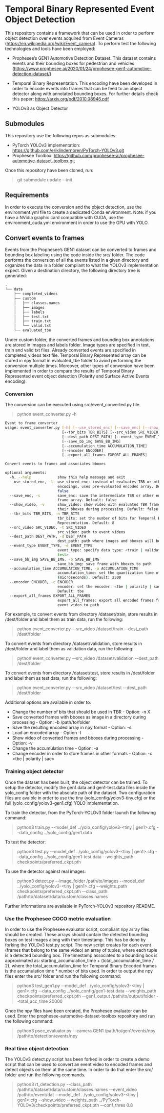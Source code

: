 # Temporal Binary Represented Event Object Detection

This repository contains a framework that can be used in order to perform object detection over events acquired from Event Cameras (https://en.wikipedia.org/wiki/Event_camera).
To perform test the following technologies and tools have been employed:

* Prophesee’s GEN1 Automotive Detection Dataset. This dataset contains events and their bounding boxes for pedestrian and vehicles (https://www.prophesee.ai/2020/01/24/prophesee-gen1-automotive-detection-dataset/)

* Temporal Binary Representation. This encoding have been developed in order to encode events into frames that can be feed to an object detector along with annotated bounding boxes. For further details check this paper: https://arxiv.org/pdf/2010.08946.pdf

* YOLOv3 as Object Detector

## Submodules

This repository use the following repos as submodules:
* PyTorch YOLOv3 implementation: https://github.com/eriklindernoren/PyTorch-YOLOv3.git
* Prophesee Toolbox: https://github.com/prophesee-ai/prophesee-automotive-dataset-toolbox.git

Once this repository have been cloned, run:
> git submodule update --init

## Requirements

In order to execute the conversion and the object detection, use the environment.yml file to create a dedicated Conda environment.
Note: if you have a NVidia graphic card compatible with CUDA, use the environment_cuda.yml environment in order to use the GPU with YOLO.

## Convert events to frames

Events from the Prophesee’s GEN1 dataset can be converted to frames and bounding box labeling using the code inside the src/ folder. The code performs the conversion of all the events listed in a given directory and organizes the data in a folder compliant to what the YOLOv3 implementation expect. Given a destination directory, the following directory tree is generated:
``` bash
.
└── data
    ├── completed_videos
    ├── custom
    │   ├── classes.names
    │   ├── images
    │   ├── labels
    │   ├── test.txt
    │   ├── train.txt
    │   └── valid.txt
    └── evaluated_tbe

``` 

Under custom folder, the converted frames and bounding box annotations are stored in images and labels folder. Image types are specified in test, train and valid txt files. Already converted events are specified in completed_videos text file. Temporal Binary Represented array can be stored in npy format in evaluated_tbe folder to avoid performing the conversion multiple times.
Moreover, other types of conversion have been implemented in order to compare the results of Temporal Binary Represented event object detection (Polarity and Surface Active Events encoding).

### Conversion

The conversion can be executed using src/event_converted.py file:
> python event_converter.py -h
``` bash
Event to frame converter
usage: event_converter.py [-h] [--use_stored_enc] [--save_enc] [--show_video]
                          [--tbr_bits TBR_BITS] [--src_video SRC_VIDEO]
                          [--dest_path DEST_PATH] [--event_type EVENT_TYPE]
                          [--save_bb_img SAVE_BB_IMG]
                          [--accumulation_time ACCUMULATION_TIME]
                          [--encoder ENCODER]
                          [--export_all_frames EXPORT_ALL_FRAMES]

Convert events to frames and associates bboxes

optional arguments:
  -h, --help            show this help message and exit
  --use_stored_enc, -l  use_stored_enc: instead of evaluates TBR or other
                        encodings, uses pre-evaluated encoded array. Default:
                        false
  --save_enc, -s        save_enc: save the intermediate TBR or other encodings
                        frame array. Default: false
  --show_video, -v      show_video: show video with evaluated TBR frames and
                        their bboxes during processing. Default: false
  --tbr_bits TBR_BITS, -n TBR_BITS
                        tbr_bits: set the number of bits for Temporal Binary
                        Representation. Default: 8
  --src_video SRC_VIDEO, -t SRC_VIDEO
                        src_video: path to event videos
  --dest_path DEST_PATH, -d DEST_PATH
                        dest_path: path where images and bboxes will be stored
  --event_type EVENT_TYPE, -e EVENT_TYPE
                        event_type: specify data type: <train | validation |
                        test>
  --save_bb_img SAVE_BB_IMG, -b SAVE_BB_IMG
                        save_bb_img: save frame with bboxes to path
  --accumulation_time ACCUMULATION_TIME, -a ACCUMULATION_TIME
                        accumulation_time: set the quantization time of events
                        (microseconds). Default: 2500
  --encoder ENCODER, -c ENCODER
                        encoder: set the encoder: <tbe | polarity | sae>.
                        Default: tbe
  --export_all_frames EXPORT_ALL_FRAMES
                        export_all_frames: export all encoded frames from an
                        event video to path

```

For example, to convert events from directory /dataset/train, store results in /dest/folder and label them as train data, run the following:
> python event_converter.py --src_video /dataset/train --dest_path /dest/folder

To convert events from directory /dataset/validation, store results in /dest/folder and label them as validation data, run the following:
> python event_converter.py --src_video /dataset/validation --dest_path /dest/folder

To convert events from directory /dataset/test, store results in /dest/folder and label them as test data, run the following:
> python event_converter.py --src_video /dataset/test --dest_path /dest/folder

Additional options are available in order to:
* Change the number of bits that should be used in TBR - Option: -n X
* Save converted frames with bboxes as image in a directory during processing - Option: -b /path/to/folder
* Save the resulting encoded array in npy format - Option: -s
* Load an encoded array - Option -l
* Show video of converted frames and bboxes during processing - Option: -v
* Change the accumulation time - Option: -a
* Change encoder in order to store frames in other formats - Option: -c <tbe | polarity | sae>

### Training object detector

Once the dataset has been built, the object detector can be trained.
To setup the detector, modify the gen1.data and gen1-test.data files inside the yolo_config folder with the absolute path of the dataset.
Two configuration files are avaible in order to use the tiny (yolo_config/yolov3-tiny.cfg) or the full (yolo_config/yolov3-gen1.cfg) YOLO implementation.

To train the detector, from the PyTorch-YOLOv3 folder launch the following command:
> python3 train.py --model_def ../yolo_config/yolov3-<tiny | gen1>.cfg --data_config ../yolo_config/gen1.data

To test the detector:

> python3 test.py --model_def ../yolo_config/yolov3-<tiny | gen1>.cfg --data_config ../yolo_config/gen1-test.data --weights_path checkpoints/preferred_ckpt.pth

To use the detector against real images:

> python3 detect.py --image_folder /path/to/images --model_def ../yolo_config/yolov3-<tiny | gen1>.cfg --weights_path checkpoints/preferred_ckpt.pth --class_path /path/to/dataset/data/custom/classes.names

Further informations are available in PyTorch-YOLOv3 repository README.

### Use the Prophesee COCO metric evaluation

In order to use the Prophesee evaluator script, compliant npy array files should be created. These arrays should contain the detected bounding boxes on test images along with their timestamp.
This has be done by forking the YOLOv3 test.py script. The new script creates for each event (frames that belong to the same video) an array of tuples, where each tuple is a detected bounding box. The timestamp associated to a bounding box is approximated as: starting_accumulation_time + (total_accumulation_time / 2), where the total_accumulation_time for Temporal Binary Encoded frames is the accumulation time * number of bits used.
In order to output the npy files enter the src/ folder and run the following command:

> python3 test_gen1.py --model_def ../yolo_config/yolov3-<tiny | gen1>.cfg --data_config ../yolo_config/gen1-test.data --weights_path checkpoints/preferred_ckpt.pth --gen1_output /path/to/output/folder --total_acc_time 20000

Once the npy files have been created, the Prophesee evaluator can be used. Enter the prophesee-automotive-dataset-toolbox repository and run the following command:

> python3 psee_evaluator.py --camera GEN1 /path/to/gen1/events/npy /path/to/detection/events/npy

### Real time object detection

The YOLOv3 detect.py script has been forked in order to create a demo script that can be used to convert an event video to encoded frames and detect objects on them at the same time. In order to do that enter the src/ folder and run the following commands. 

> python3 rt_detection.py --class_path /path/to/dataset/data/custom/classes.names --event_video /path/to/event/dat --model_def ../yolo_config/yolov3-<tiny | gen1>.cfg --show_video --weights_path ../PyTorch-YOLOv3/checkpoints/preferred_ckpt.pth --conf_thres 0.8